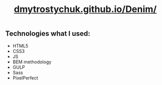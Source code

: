 <h1 align="center">
  <a href="https://dmytrostychuk.github.io/Denim/">
    dmytrostychuk.github.io/Denim/
  </a>
</h1>

<p align="center">
  <img src="">
</p>

<h2>
  Technologies what I used:
</h2>
<ul>
  <li>HTML5</li>
  <li>CSS3</li>
  <li>JS</li>
  <li>BEM methodology</li>
  <li>GULP</li>  
  <li>Sass</li>  
  <li>PixelPerfect</li>
</ul>
